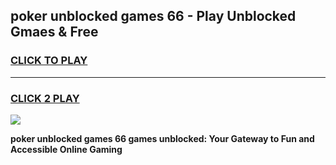 
## poker unblocked games 66 - Play Unblocked Gmaes & Free
<h3>
<a href="https://news.freeplayer.one?title=poker_unblocked_games_66&ref=16F">CLICK TO PLAY</a></h3>
<hr>

<h3>
<a href="https://news.freeplayer.one?title=poker_unblocked_games_66&ref=16F">CLICK 2 PLAY</a>
  
</h3>

<a href="https://news.freeplayer.one?title=poker_unblocked_games_66&ref=16F/"><img src="https://clearcache.store/games.png"></a>


**poker unblocked games 66 games unblocked: Your Gateway to Fun and Accessible Online Gaming**

